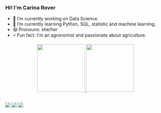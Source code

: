 ### Hi! I'm Carina Rover 

- 🔭 I’m currently working on Data Science.
- 🌱 I’m currently learning Python, SQL, statistic and machine learning.
- 😄 Pronouns: she/her
- ⚡ Fun fact: I'm an agronomist and passionate about agriculture.

<div align="center">
  <a href="https://github.com/carinarover">
  <img height="150em" src="https://github-readme-stats.vercel.app/api?username=carinarover&show_icons=true&theme=synthwave&include_all_commits=true&count_private=true"/>
  <img height="150em" src="https://github-readme-stats.vercel.app/api/top-langs/?username=carinarover&layout=compact&langs_count=7&theme=synthwave"/>
</div>

 </div>
 
 ##
 <div> 
  <a href = "mailto:carinamrover@gmail.com"><img src="https://img.shields.io/badge/Gmail-D14836?style=for-the-badge&logo=gmail&logoColor=white" target="_blank"></a>
  <a href="https://www.linkedin.com/in/carinarover" target="_blank"><img src="https://img.shields.io/badge/-LinkedIn-%230077B5?style=for-the-badge&logo=linkedin&logoColor=white" target="_blank"></a> 
  <a href = "https://medium.com/@carinarover"><img src="https://img.shields.io/badge/Medium-12100E?style=for-the-badge&logo=medium&logoColor=white" target="_blank"></a>
